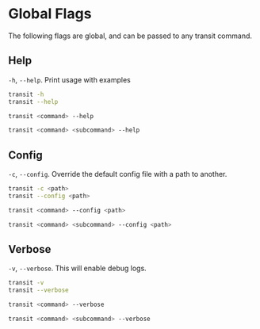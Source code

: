 # Global Flags

The following flags are global, and can be passed to any transit command.

## Help

`-h`, `--help`. Print usage with examples

```bash
transit -h
transit --help

transit <command> --help

transit <command> <subcommand> --help
```

## Config

`-c`, `--config`. Override the default config file with a path to another.

```bash
transit -c <path>
transit --config <path>

transit <command> --config <path>

transit <command> <subcommand> --config <path>
```

## Verbose

`-v`, `--verbose`. This will enable debug logs.

```bash
transit -v
transit --verbose

transit <command> --verbose

transit <command> <subcommand> --verbose
```
